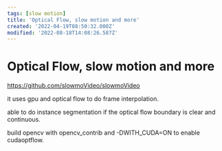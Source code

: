 ```yaml
---
tags: [slow motion]
title: 'Optical Flow, slow motion and more'
created: '2022-04-19T08:50:32.000Z'
modified: '2022-08-18T14:08:26.587Z'
---
```


# Optical Flow, slow motion and more

https://github.com/slowmoVideo/slowmoVideo

it uses gpu and optical flow to do frame interpolation.

able to do instance segmentation if the optical flow boundary is clear and continuous.

build opencv with opencv_contrib and -DWITH_CUDA=ON to enable cudaoptflow.
